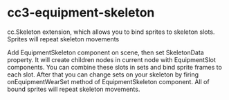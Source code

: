 # cc3-equipment-skeleton
cc.Skeleton extension, which allows you to bind sprites to skeleton slots. Sprites will repeat skeleton movements

Add EquipmentSkeleton component on scene, then set SkeletonData property.
It will create children nodes in current node with EquipmentSlot components.
You can combine these slots in sets and bind sprite frames to each slot.
After that you can change sets on your skeleton by firing onEquipmentWearSet method of EquipmentSkeleton component.
All of bound sprites will repeat skeleton movements.